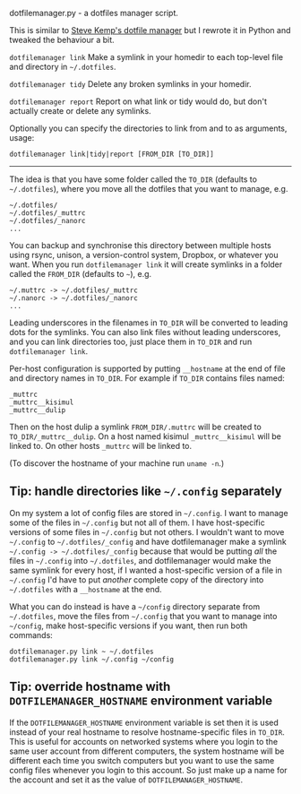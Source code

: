 dotfilemanager.py - a dotfiles manager script.

This is similar to [Steve Kemp's dotfile manager][] but I rewrote it in
Python and tweaked the behaviour a bit.

[Steve Kemp's dotfile manager]: http://blog.steve.org.uk/i_ve_got_a_sick_friend__i_need_her_help_.html

`dotfilemanager link` Make a symlink in your homedir to each top-level 
file and directory in `~/.dotfiles`.

`dotfilemanager tidy` Delete any broken symlinks in your homedir.

`dotfilemanager report` Report on what link or tidy would do, but don't 
actually create or delete any symlinks.

Optionally you can specify the directories to link from and to as 
arguments, usage:

    dotfilemanager link|tidy|report [FROM_DIR [TO_DIR]]

* * *

The idea is that you have some folder called the `TO_DIR` (defaults to
`~/.dotfiles`), where you move all the dotfiles that you want to manage,
e.g.

    ~/.dotfiles/
    ~/.dotfiles/_muttrc
    ~/.dotfiles/_nanorc
    ...

You can backup and synchronise this directory between multiple hosts
using rsync, unison, a version-control system, Dropbox, or whatever you
want. When you run `dotfilemanager link` it will create symlinks in a
folder called the `FROM_DIR` (defaults to `~`), e.g.

    ~/.muttrc -> ~/.dotfiles/_muttrc 
    ~/.nanorc -> ~/.dotfiles/_nanorc
    ...

Leading underscores in the filenames in `TO_DIR` will be converted to
leading dots for the symlinks. You can also link files without leading
underscores, and you can link directories too, just place them in
`TO_DIR` and run `dotfilemanager link`.

Per-host configuration is supported by putting `__hostname` at the end
of file and directory names in `TO_DIR`. For example if `TO_DIR`
contains files named:

    _muttrc
    _muttrc__kisimul
    _muttrc__dulip
    
Then on the host dulip a symlink `FROM_DIR/.muttrc` will be created to
`TO_DIR/_muttrc__dulip`. On a host named kisimul `_muttrc__kisimul` will be
linked to. On other hosts `_muttrc` will be linked to.

(To discover the hostname of your machine run `uname -n`.)

Tip: handle directories like `~/.config` separately
-------------------------------------------------

On my system a lot of config files are stored in `~/.config`. I want to
manage some of the files in `~/.config` but not all of them. I have
host-specific versions of some files in `~/.config` but not others. I
wouldn't want to move `~/.config` to `~/.dotfiles/_config` and have
dotfilemanager make a symlink `~/.config -> ~/.dotfiles/_config` because
that would be putting _all_ the files in `~/.config` into `~/.dotfiles`,
and dotfilemanager would make the same symlink for every host, if I
wanted a host-specific version of a file in `~/.config` I'd have to put
_another_ complete copy of the directory into `~/.dotfiles` with a
`__hostname` at the end.

What you can do instead is have a `~/config` directory separate from
`~/.dotfiles`, move the files from `~/.config` that you want to manage
into `~/config`, make host-specific versions if you want, then run both
commands:

    dotfilemanager.py link ~ ~/.dotfiles
    dotfilemanager.py link ~/.config ~/config

Tip: override hostname with `DOTFILEMANAGER_HOSTNAME` environment variable
------------------------------------------------------------------------

If the `DOTFILEMANAGER_HOSTNAME` environment variable is set then it is
used instead of your real hostname to resolve hostname-specific files in
`TO_DIR`.  This is useful for accounts on networked systems where you
login to the same user account from different computers, the system
hostname will be different each time you switch computers but you want
to use the same config files whenever you login to this account. So just
make up a name for the account and set it as the value of
`DOTFILEMANAGER_HOSTNAME`.
